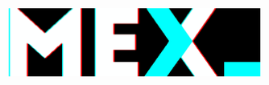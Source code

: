 <div align="center" width="50">

<img src="MOSHED-2020-7-14-0-21-11.gif" alt="Welcome!" width="500"/>

</div>

<!--
### Hi there 👋
**rudemex/rudemex** is a ✨ _special_ ✨ repository because its `README.md` (this file) appears on your GitHub profile.

Here are some ideas to get you started:

- 🔭 I’m currently working on ...
- 🌱 I’m currently learning ...
- 👯 I’m looking to collaborate on ...
- 🤔 I’m looking for help with ...
- 💬 Ask me about ...
- 📫 How to reach me: ...
- 😄 Pronouns: ...
- ⚡ Fun fact: ...
-->
